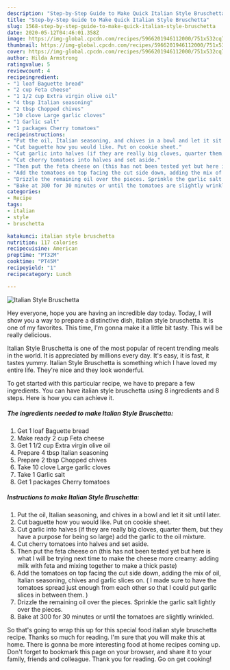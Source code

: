 ```yaml
---
description: "Step-by-Step Guide to Make Quick Italian Style Bruschetta"
title: "Step-by-Step Guide to Make Quick Italian Style Bruschetta"
slug: 1568-step-by-step-guide-to-make-quick-italian-style-bruschetta
date: 2020-05-12T04:46:01.358Z
image: https://img-global.cpcdn.com/recipes/5966201946112000/751x532cq70/italian-style-bruschetta-recipe-main-photo.jpg
thumbnail: https://img-global.cpcdn.com/recipes/5966201946112000/751x532cq70/italian-style-bruschetta-recipe-main-photo.jpg
cover: https://img-global.cpcdn.com/recipes/5966201946112000/751x532cq70/italian-style-bruschetta-recipe-main-photo.jpg
author: Hilda Armstrong
ratingvalue: 5
reviewcount: 4
recipeingredient:
- "1 loaf Baguette bread"
- "2 cup Feta cheese"
- "1 1/2 cup Extra virgin olive oil"
- "4 tbsp Italian seasoning"
- "2 tbsp Chopped chives"
- "10 clove Large garlic cloves"
- "1 Garlic salt"
- "1 packages Cherry tomatoes"
recipeinstructions:
- "Put the oil, Italian seasoning, and chives in a bowl and let it sit until later."
- "Cut baguette how you would like. Put on cookie sheet."
- "Cut garlic into halves (if they are really big cloves, quarter them, but they have a purpose for being so large) add the garlic to the oil mixture."
- "Cut cherry tomatoes into halves and set aside."
- "Then put the feta cheese on (this has not been tested yet but here is what I will be trying next time to make the cheese more creamy: adding milk with feta and mixing together to make a thick paste)"
- "Add the tomatoes on top facing the cut side down, adding the mix of oil, Italian seasoning, chives and garlic slices on. ( I made sure to have the tomatoes spread just enough from each other so that I could put garlic slices in between them. )"
- "Drizzle the remaining oil over the pieces. Sprinkle the garlic salt lightly over the pieces."
- "Bake at 300 for 30 minutes or until the tomatoes are slightly wrinkled."
categories:
- Recipe
tags:
- italian
- style
- bruschetta

katakunci: italian style bruschetta 
nutrition: 117 calories
recipecuisine: American
preptime: "PT32M"
cooktime: "PT45M"
recipeyield: "1"
recipecategory: Lunch

---
```



![Italian Style Bruschetta](https://img-global.cpcdn.com/recipes/5966201946112000/751x532cq70/italian-style-bruschetta-recipe-main-photo.jpg)

Hey everyone, hope you are having an incredible day today. Today, I will show you a way to prepare a distinctive dish, italian style bruschetta. It is one of my favorites. This time, I'm gonna make it a little bit tasty. This will be really delicious.



Italian Style Bruschetta is one of the most popular of recent trending meals in the world. It is appreciated by millions every day. It's easy, it is fast, it tastes yummy. Italian Style Bruschetta is something which I have loved my entire life. They're nice and they look wonderful.


To get started with this particular recipe, we have to prepare a few ingredients. You can have italian style bruschetta using 8 ingredients and 8 steps. Here is how you can achieve it.

<!--inarticleads1-->

##### The ingredients needed to make Italian Style Bruschetta:

1. Get 1 loaf Baguette bread
1. Make ready 2 cup Feta cheese
1. Get 1 1/2 cup Extra virgin olive oil
1. Prepare 4 tbsp Italian seasoning
1. Prepare 2 tbsp Chopped chives
1. Take 10 clove Large garlic cloves
1. Take 1 Garlic salt
1. Get 1 packages Cherry tomatoes




<!--inarticleads2-->

##### Instructions to make Italian Style Bruschetta:

1. Put the oil, Italian seasoning, and chives in a bowl and let it sit until later.
1. Cut baguette how you would like. Put on cookie sheet.
1. Cut garlic into halves (if they are really big cloves, quarter them, but they have a purpose for being so large) add the garlic to the oil mixture.
1. Cut cherry tomatoes into halves and set aside.
1. Then put the feta cheese on (this has not been tested yet but here is what I will be trying next time to make the cheese more creamy: adding milk with feta and mixing together to make a thick paste)
1. Add the tomatoes on top facing the cut side down, adding the mix of oil, Italian seasoning, chives and garlic slices on. ( I made sure to have the tomatoes spread just enough from each other so that I could put garlic slices in between them. )
1. Drizzle the remaining oil over the pieces. Sprinkle the garlic salt lightly over the pieces.
1. Bake at 300 for 30 minutes or until the tomatoes are slightly wrinkled.




So that's going to wrap this up for this special food italian style bruschetta recipe. Thanks so much for reading. I'm sure that you will make this at home. There is gonna be more interesting food at home recipes coming up. Don't forget to bookmark this page on your browser, and share it to your family, friends and colleague. Thank you for reading. Go on get cooking!
